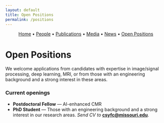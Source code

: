 ```yaml
---
layout: default
title: Open Positions
permalink: /positions
---
```


<!-- Simple nav -->
<p align="center">
  <a href="{{ site.baseurl }}/">Home</a> •
  <a href="{{ site.baseurl }}/people">People</a> •
  <a href="{{ site.baseurl }}/publications">Publications</a> •
  <a href="{{ site.baseurl }}/media">Media</a> •
  <a href="{{ site.baseurl }}/news">News</a> •
  <a href="{{ site.baseurl }}/positions">Open Positions</a>
</p>

# Open Positions

We welcome applications from candidates with expertise in image/signal processing, deep learning, MRI, or from those with an engineering background and a strong interest in these areas.

### Current openings
- **Postdoctoral Fellow** — AI-enhanced CMR
- **PhD Student** — Those with an engineering background and a strong interest in our research areas.
*Send CV to* **csyfc@missouri.edu**.


